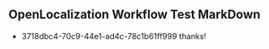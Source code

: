 ## OpenLocalization Workflow Test MarkDown
* 3718dbc4-70c9-44e1-ad4c-78c1b61ff999 thanks!

<!--HONumber=Feb17_HO2-->


